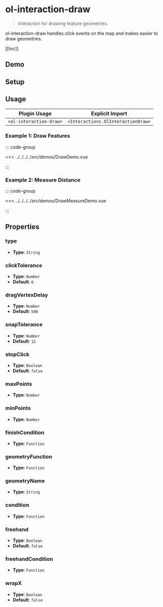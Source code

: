 # ol-interaction-draw

> Interaction for drawing feature geometries.

ol-interaction-draw handles click events on the map and makes easier to draw geometries.

[[toc]]

## Demo

<script setup lang="ts">
import DrawDemo from "@demos/DrawDemo.vue"
import DrawMeasureDemo from "@demos/DrawMeasureDemo.vue"
</script>

## Setup

<!--@include: ../../interactions.plugin.md-->

## Usage

| Plugin Usage            |          Explicit Import           |
| ----------------------- | :--------------------------------: |
| `<ol-interaction-draw>` | `<Interactions.OlInteractionDraw>` |

### Example 1: Draw Features

<ClientOnly>
<DrawDemo/>
</ClientOnly>

::: code-group

<<< ../../../../src/demos/DrawDemo.vue

:::

### Example 2: Measure Distance

<ClientOnly>
<DrawMeasureDemo/>
</ClientOnly>

::: code-group

<<< ../../../../src/demos/DrawMeasureDemo.vue

:::

## Properties

### type

- **Type**: `String`

### clickTolerance

- **Type**: `Number`
- **Default**: `6`

### dragVertexDelay

- **Type**: `Number`
- **Default**: `500`

### snapTolerance

- **Type**: `Number`
- **Default**: `12`

### stopClick

- **Type**: `Boolean`
- **Default**: `false`

### maxPoints

- **Type**: `Number`

### minPoints

- **Type**: `Number`

### finishCondition

- **Type**: `Function`

### geometryFunction

- **Type**: `Function`

### geometryName

- **Type**: `String`

### condition

- **Type**: `Function`

### freehand

- **Type**: `Boolean`
- **Default**: `false`

### freehandCondition

- **Type**: `Function`

### wrapX

- **Type**: `Boolean`
- **Default**: `false`
